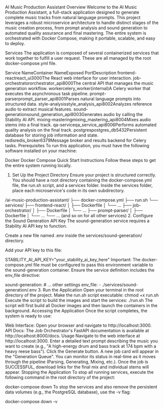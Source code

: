 AI Music Production Assistant
Overview
Welcome to the AI Music Production Assistant, a full-stack application designed to generate complete music tracks from natural language prompts. This project leverages a robust microservice architecture to handle distinct stages of the music creation process, from prompt analysis and sound generation to automated quality assurance and final mastering. The entire system is orchestrated with Docker Compose, making it portable, scalable, and easy to deploy.

Services
The application is composed of several containerized services that work together to fulfill a user request. These are all managed by the root docker-compose.yml file.

Service NameContainer NameExposed PortDescription
frontend-reactreact_ui3000The React web interface for user interaction.
job-orchestratororchestrator_api8000The central API that manages the music generation workflow.
workercelery_worker(internal)A Celery worker that executes the asynchronous task pipeline.
prompt-parserprompt_parser_api8001Parses natural language prompts into structured data.
style-analysisstyle_analysis_api8002Analyzes reference audio to extract musical features.
sound-generationsound_generation_api8003Generates audio by calling the Stability AI API.
mixing-masteringmixing_mastering_api8004Mixes audio stems into a final track.
qa-serviceqa_service_api8006Performs automated quality analysis on the final track.
postgrespostgres_db5432Persistent database for storing job information and state.
redisredis_broker6379Message broker and results backend for Celery tasks.
Prerequisites
To run this application, you must have the following software installed on your machine:

Docker
Docker Compose
Quick Start Instructions
Follow these steps to get the entire system running locally.

1. Set Up the Project Directory
Ensure your project is structured correctly. You should have a root directory containing the docker-compose.yml file, the run.sh script, and a services folder. Inside the services folder, place each microservice's code in its own subdirectory.

/ai-music-production-assistant/
├── docker-compose.yml
├── run.sh
└── services/
    ├── frontend-react/
    │   ├── Dockerfile
    │   └── ...
    ├── job-orchestrator/
    │   ├── Dockerfile
    │   └── ...
    ├── prompt-parser/
    │   ├── Dockerfile
    │   └── ...
    └── ... (and so on for all other services)
2. Configure the Sound Generation API Key
The sound-generation service requires a Stability AI API key to function.

Create a new file named .env inside the services/sound-generation/ directory.

Add your API key to this file:

STABILITY_AI_API_KEY="your_stability_ai_key_here"
Important: The docker-compose.yml file must be configured to pass this environment variable to the sound-generation container. Ensure the service definition includes the env_file directive:

  sound-generation:
    # ... other settings
    env_file:
      - ./services/sound-generation/.env
3. Run the Application
Open your terminal in the root directory of the project.
Make the run.sh script executable:
chmod +x run.sh
Execute the script to build the images and start the services:
./run.sh
The script will first build all Docker images and then launch the containers in the background.
Accessing the Application
Once the script completes, the system is ready to use:

Web Interface: Open your browser and navigate to http://localhost:3000.
API Docs: The Job Orchestrator's FastAPI documentation is available at http://localhost:8000/docs.
Usage
Navigate to the web interface at http://localhost:3000.
Enter a detailed text prompt describing the music you want to create (e.g., "A high-energy drum and bass track at 174 bpm with a heavy reese bass").
Click the Generate button.
A new job card will appear in the "Generation Queue". You can monitor its status in real-time as it moves through the pipeline (Parsing, Generating, Mixing, etc.).
Once the job is SUCCESSFUL, download links for the final mix and individual stems will appear.
Stopping the Application
To stop all running services, execute the following command in the root directory of the project:

docker-compose down
To stop the services and also remove the persistent data volumes (e.g., the PostgreSQL database), use the -v flag:

docker-compose down -v